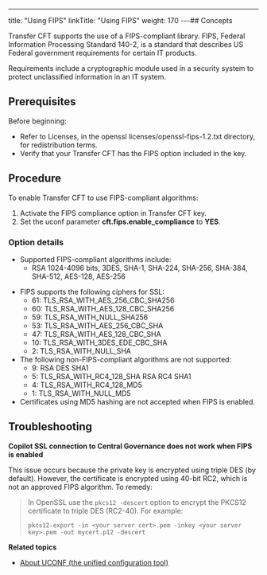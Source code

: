 ---
title: "Using FIPS"
linkTitle: "Using FIPS"
weight: 170
---## Concepts

Transfer CFT supports the use of a FIPS-compliant library. FIPS, Federal Information Processing Standard 140-2, is a standard that describes US Federal government requirements for certain IT products.

Requirements include a cryptographic module used in a security system to protect unclassified information in an IT system.

## Prerequisites

Before beginning:

- Refer to Licenses, in the openssl licenses/openssl-fips-1.2.txt directory, for redistribution terms.
- Verify that your Transfer CFT has the FIPS option included in the key.

## Procedure

To enable Transfer CFT to use FIPS-compliant algorithms:

1. Activate the FIPS compliance option in Transfer CFT key.
1. Set the uconf parameter **cft.fips.enable_compliance** to **YES**.

### Option details

- Supported FIPS-compliant algorithms include:
    -   RSA 1024-4096 bits, 3DES, SHA-1, SHA-224, SHA-256, SHA-384, SHA-512, AES-128, AES-256

<!-- -->

- FIPS supports the following ciphers for SSL:
    -   61: TLS_RSA_WITH_AES_256_CBC_SHA256
    -   60: TLS_RSA_WITH_AES_128_CBC_SHA256
    -   59: TLS_RSA_WITH_NULL_SHA256
    -   53: TLS_RSA_WITH_AES_256_CBC_SHA
    -   47: TLS_RSA_WITH_AES_128_CBC_SHA
    -   10: TLS_RSA_WITH_3DES_EDE_CBC_SHA
    -   2: TLS_RSA_WITH_NULL_SHA
- The following non-FIPS-compliant algorithms are not supported:
    -   9: RSA DES SHA1
    -   5: TLS_RSA_WITH_RC4_128_SHA RSA RC4 SHA1
    -   4: TLS_RSA_WITH_RC4_128_MD5
    -   1: TLS_RSA_WITH_NULL_MD5
- Certificates using MD5 hashing are not accepted when FIPS is enabled.

## Troubleshooting

****Copilot SSL connection to Central Governance does not work when FIPS is enabled****

This issue occurs because the private key is encrypted using triple DES (by default). However, the certificate is encrypted using 40-bit RC2, which is not an approved FIPS algorithm. To remedy:

> In OpenSSL use the `pkcs12 -descert` option to encrypt the PKCS12 certificate to triple DES (RC2-40). For example:
>
> ```
> pkcs12-export -in <your server cert>.pem -inkey <your server key>.pem -out mycert.p12 -descert
> ```

****Related topics****

- [About UCONF (the unified configuration tool)](../../../admin_intro/uconf)
